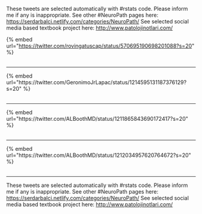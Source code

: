 

These tweets are selected automatically with #rstats code. Please inform me if any is inappropriate.
See other #NeuroPath pages here: https://serdarbalci.netlify.com/categories/NeuroPath/ 
See selected social media based textbook project here: http://www.patolojinotlari.com/

{% embed url="https://twitter.com/rovingatuscap/status/570695190698201088?s=20" %}<br>
<br>
<hr>
{% embed url="https://twitter.com/GeronimoJrLapac/status/1214595131187376129?s=20" %}<br>
<br>
<hr>
{% embed url="https://twitter.com/ALBoothMD/status/1211865843690172417?s=20" %}<br>
<br>
<hr>
{% embed url="https://twitter.com/ALBoothMD/status/1212034957620764672?s=20" %}<br>
<br>
<hr>


These tweets are selected automatically with #rstats code. Please inform me if any is inappropriate.
See other #NeuroPath pages here: https://serdarbalci.netlify.com/categories/NeuroPath/ 
See selected social media based textbook project here: http://www.patolojinotlari.com/
